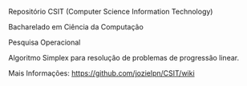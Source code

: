 Repositório CSIT (Computer Science Information Technology)

Bacharelado em Ciência da Computação

Pesquisa Operacional

Algoritmo Simplex para resolução de problemas de progressão linear.

Mais Informações: https://github.com/jozielpn/CSIT/wiki
